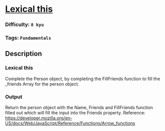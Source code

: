 # [Lexical this](https://www.codewars.com/kata/55a13556ca4a6d0ab4000003)

### Difficulty: `8 kyu`

### Tags: `Fundamentals`

## Description

### Lexical this
Complete the Person object, by completing the FillFriends function to fill the _friends Array for the person object.

### Output
Return the person object with the Name, Friends and FillFriends function filled out which will fill the input into the Friends property.
Reference: https://developer.mozilla.org/en-US/docs/Web/JavaScript/Reference/Functions/Arrow_functions